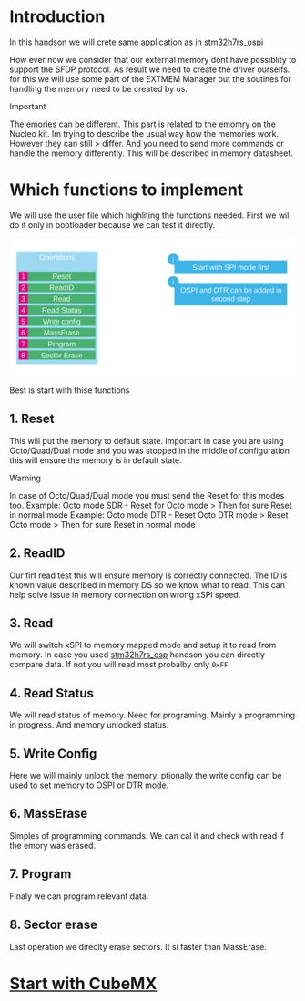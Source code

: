 # Introduction

In this handson we will crete same application as in
[stm32h7rs_ospi](https://github.com/ST-TOMAS-Examples-ExtMem/stm32h7rs_ospi)

How ever now we consider that our external memory dont have possiblity to support the SFDP protocol. As result we need to create the driver ourselfs. 
for this we will use some part of the EXTMEM Manager but the soutines for handling the memory need to be created by us. 

> [!Important]
> The emories can be different. This part is related to the emomry on the Nucleo kit. Im trying to describe the usual way how the memories work. However they can still > differ. And you need to send more commands or handle the memory differently. This will be described in memory datasheet. 

# Which functions to implement

We will use the user file which highliting the functions needed. 
First we will do it only in bootloader because we can test it directly. 

![](./img/Picture2.svg)

Best is start with thise functions

## 1. Reset

This will put the memory to default state. Important in case you are using Octo/Quad/Dual mode and you was stopped in the middle of configuration this will ensure the memory is in default state. 

>[!WARNING]
> In case of Octo/Quad/Dual mode you must send the Reset for this modes too. 
> Example: Octo mode SDR - Reset for Octo mode > Then for sure Reset in normal mode
> Example: Octo mode DTR - Reset Octo DTR mode > Reset Octo mode > Then for sure Reset in normal mode

## 2. ReadID

Our firt read test this will ensure memory is correctly connected. The ID is known value described in memory DS so we know what to read. 
This can help solve issue in memory connection on wrong xSPI speed. 

## 3. Read

We will switch xSPI to memory mapped mode and setup it to read from memory. In case you used [stm32h7rs_osp](https://github.com/ST-TOMAS-Examples-ExtMem/stm32h7rs_osp) handson you can directly compare data. If not you will read most probalby only `0xFF`

## 4. Read Status

We will read status of memory. 
Need for programing. Mainly a programming in progress. And memory unlocked status. 

## 5. Write Config

Here we will mainly unlock the memory. 
ptionally the write config can be used to set memory to OSPI or DTR mode. 

## 6. MassErase

Simples of programming commands. 
We can cal it and check with read if the emory was erased. 

## 7. Program

Finaly we can program relevant data.

## 8. Sector erase

Last operation we direclty erase sectors. It si faster than MassErase. 


# [Start with CubeMX](2_extmem_user_mx.md)
